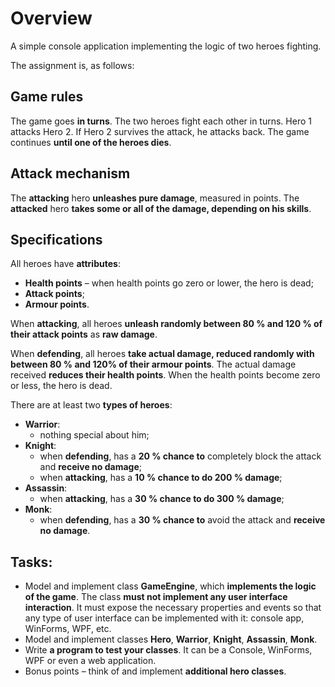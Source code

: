 # Overview

A simple console application implementing the logic of two heroes fighting.

The assignment is, as follows:

## Game rules

The game goes **in turns**. The two heroes fight each other in turns. Hero 1 attacks Hero 2. If Hero 2 survives the attack, he attacks back. The game continues **until one of the heroes dies**.

## Attack mechanism

The **attacking** hero **unleashes pure damage**, measured in points. The **attacked** hero **takes some or all of the damage, depending on his skills**.

## Specifications

All heroes have **attributes**:

* **Health points** – when health points go zero or lower, the hero is dead;
* **Attack points**;
* **Armour points**.

When **attacking**, all heroes **unleash randomly between 80 % and 120 % of their attack points** as **raw damage**.

When **defending**, all heroes **take actual damage, reduced randomly with between 80 % and 120% of their armour points**. The actual damage received **reduces their health points**. When the health points become zero or less, the hero is dead.

There are at least two **types of heroes**:
*	**Warrior**:
    * nothing special about him;
*	**Knight**:
    *	when **defending**, has a **20 % chance to** completely block the attack and **receive no damage**;
    *	when **attacking**, has a **10 % chance to do 200 % damage**;
*	**Assassin**:
    *	when **attacking**, has a **30 % chance to do 300 % damage**;
*	**Monk**:
    *	when **defending**, has a **30 % chance to** avoid the attack and **receive no damage**.

## Tasks:

*	Model and implement class **GameEngine**, which **implements the logic of the game**. The class **must not implement any user interface interaction**. It must expose the necessary properties and events so that any type of user interface can be implemented with it: console app, WinForms, WPF, etc.
*	Model and implement classes **Hero**, **Warrior**, **Knight**, **Assassin**, **Monk**.
*	Write **a program to test your classes**. It can be a Console, WinForms, WPF or even a web application.
*	Bonus points – think of and implement **additional hero classes**. 
